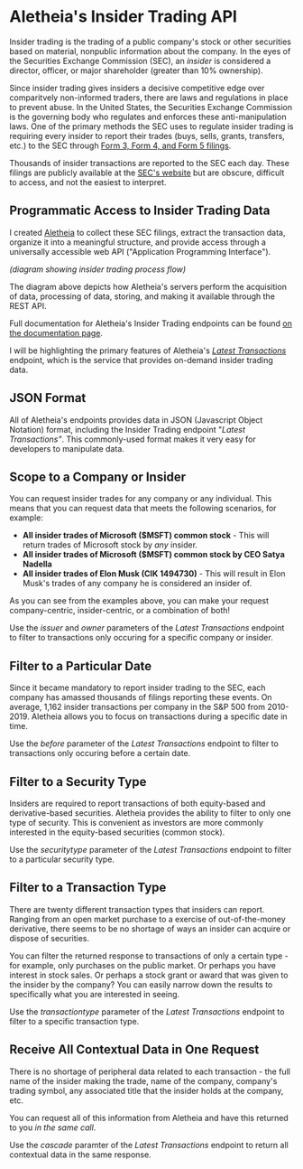 # Aletheia's Insider Trading API
Insider trading is the trading of a public company's stock or other securities based on material, nonpublic information about the company. In the eyes of the Securities Exchange Commission (SEC), an *insider* is considered a director, officer, or major shareholder (greater than 10% ownership). 

Since insider trading gives insiders a decisive competitive edge over comparitvely non-informed traders, there are laws and regulations in place to prevent abuse. In the United States, the Securities Exchange Commission is the governing body who regulates and enforces these anti-manipulation laws. One of the primary methods the SEC uses to regulate insider trading is requiring every insider to report their trades (buys, sells, grants, transfers, etc.) to the SEC through [Form 3, Form 4, and Form 5 filings](https://www.sec.gov/files/forms-3-4-5.pdf).

Thousands of insider transactions are reported to the SEC each day. These filings are publicly available at the [SEC's website](https://www.sec.gov/edgar/searchedgar/companysearch.html) but are obscure, difficult to access, and not the easiest to interpret.

## Programmatic Access to Insider Trading Data
I created [Aletheia](https://aletheiaapi.com/) to collect these SEC filings, extract the transaction data, organize it into a meaningful structure, and provide access through a universally accessible web API ("Application Programming Interface").

*(diagram showing insider trading process flow)*

The diagram above depicts how Aletheia's servers perform the acquisition of data, processing of data, storing, and making it available through the REST API.

Full documentation for Aletheia's Insider Trading endpoints can be found [on the documentation page](https://aletheiaapi.com/docs). 

I will be highlighting the primary features of Aletheia's [*Latest Transactions*](https://aletheiaapi.com/docs/#latest-transactions) endpoint, which is the service that provides on-demand insider trading data.

## JSON Format
All of Aletheia's endpoints provides data in JSON (Javascript Object Notation) format, including the Insider Trading endpoint "*Latest Transactions"*. This commonly-used format makes it very easy for developers to manipulate data.

## Scope to a Company or Insider
You can request insider trades for any company or any individual. This means that you can request data that meets the following scenarios, for example:
- **All insider trades of Microsoft ($MSFT) common stock** - This will return trades of Microsoft stock by *any* insider.
- **All insider trades of Microsoft ($MSFT) common stock by CEO Satya Nadella**
- **All insider trades of Elon Musk (CIK 1494730)** - This will result in Elon Musk's trades of any company he is considered an insider of.

As you can see from the examples above, you can make your request company-centric, insider-centric, or a combination of both!

Use the *issuer* and *owner* parameters of the *Latest Transactions* endpoint to filter to transactions only occuring for a specific company or insider.

## Filter to a Particular Date
Since it became mandatory to report insider trading to the SEC, each company has amassed thousands of filings reporting these events. On average, 1,162 insider transactions per company in the S&P 500 from 2010-2019. Aletheia allows you to focus on transactions during a specific date in time.

Use the *before* parameter of the *Latest Transactions* endpoint to filter to transactions only occuring before a certain date.

## Filter to a Security Type
Insiders are required to report transactions of both equity-based and derivative-based securities. Aletheia provides the ability to filter to only one type of security. This is convenient as investors are more commonly interested in the equity-based securities (common stock).

Use the *securitytype* parameter of the *Latest Transactions* endpoint to filter to a particular security type.

## Filter to a Transaction Type
There are twenty different transaction types that insiders can report. Ranging from an open market purchase to a exercise of out-of-the-money derivative, there seems to be no shortage of ways an insider can acquire or dispose of securities.

You can filter the returned response to transactions of only a certain type - for example, only purchases on the public market. Or perhaps you have interest in stock sales. Or perhaps a stock grant or award that was given to the insider by the company? You can easily narrow down the results to specifically what you are interested in seeing.

Use the *transactiontype* parameter of the *Latest Transactions* endpoint to filter to a specific transaction type.

## Receive All Contextual Data in One Request
There is no shortage of peripheral data related to each transaction - the full name of the insider making the trade, name of the company, company's trading symbol, any associated title that the insider holds at the company, etc. 

You can request all of this information from Aletheia and have this returned to you *in the same call*.

Use the *cascade* paramter of the *Latest Transactions* endpoint to return all contextual data in the same response.